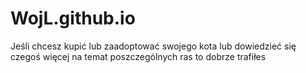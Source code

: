 # WojL.github.io
Jeśli chcesz kupić lub zaadoptować swojego kota lub dowiedzieć się czegoś więcej na temat poszczególnych ras to dobrze trafiłes
